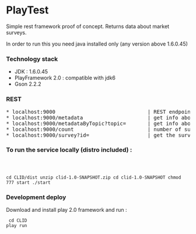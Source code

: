 # PlayTest

Simple rest framework proof of concept.
Returns data about market surveys.

In order to run this you need java installed only (any version above 1.6.0.45)

### Technology stack
* JDK : 1.6.0.45
* PlayFramework 2.0 : compatible with jdk6
* Gson 2.2.2

### REST
<pre>
* localhost:9000                              | REST endpoints
* localhost:9000/metadata                     | get info about the available surveys
* localhost:9000/metadataByTopic?topic=       | get info about surveys of a specific topic
* localhost:9000/count                        | number of surveys available for each topic
* localhost:9000/survey?id=                   | get the survey, survey ID can be extracted from metadata or metadataByTopic requests
</pre>

### To run the service locally (distro included) : <code><pre>
cd CLID/dist
unzip clid-1.0-SNAPSHOT.zip 
cd clid-1.0-SNAPSHOT
chmod 777 start
./start
</code></pre>

### Development deploy
Download and install play 2.0 framework and run : 
<code><pre>
cd CLID
play run
</code></pre>






